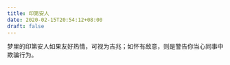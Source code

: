 ```yaml
---
title: 印第安人
date: 2020-02-15T20:54:12+08:00
draft: false
---
```


梦里的印第安人如果友好热情，可视为吉兆；如怀有敌意，则是警告你当心同事中欺骗行为。